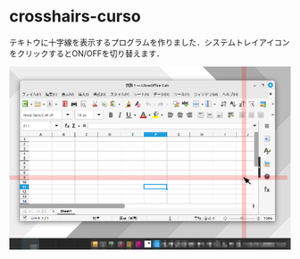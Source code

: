 # crosshairs-curso
テキトウに十字線を表示するプログラムを作りました．システムトレイアイコンをクリックするとON/OFFを切り替えます．

![](https://github.com/takago/crosshairs-cursor/blob/main/screenshot00.png)

